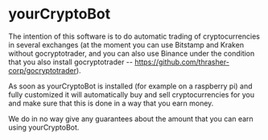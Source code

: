 # yourCryptoBot

The intention of this software is to do automatic trading of cryptocurrencies in several exchanges (at the moment you can use Bitstamp and Kraken without gocryptotrader, and you can also use Binance under the condition that you also install gocryptotrader -- https://github.com/thrasher-corp/gocryptotrader). 

As soon as yourCryptoBot is installed (for example on a raspberry pi) and fully customized it will automatically buy and sell cryptocurrencies for you and make sure that this is done in a way that you earn money. 

We do in no way give any guarantees about the amount that you can earn using yourCryptoBot. 
